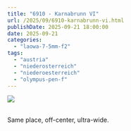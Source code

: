 ```yaml
---
title: "6910 - Karnabrunn VI"
url: /2025/09/6910-karnabrunn-vi.html
publishDate: 2025-09-21 18:00:00
date: 2025-09-21
categories:
  - "laowa-7-5mm-f2"
tags:
  - "austria"
  - "niederosterreich"
  - "niederoesterreich"
  - "olympus-pen-f"
---
```

<div class="container">
<div class="center"><a target="_blank" href="https://d25zfm9zpd7gm5.cloudfront.net/1200x1200/2021/20210425_142144_lr.jpg"><img class="webfeedsFeaturedVisual" src="https://d25zfm9zpd7gm5.cloudfront.net/0600x0600/2021/20210425_142144_lr.jpg" /></a></div>
</div>
<br />

Same place, off-center, ultra-wide.

